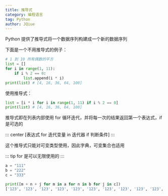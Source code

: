 ```yaml
---
title: 推导式
category: 编程语言
tag: Python
author: JQiue
---
```


Python 提供了推导式将一个数据序列构建成一个新的数据序列

下面是一个不用推导式的例子：

```python
# 1 到 10 所有偶数的平方
list = []
for i in range(1, 11):
    if i % 2 == 0:
        list.append(i * i)
print(list) # [4, 16, 36, 64, 100]
```

使用推导式：

```python
list = [i * i for i in range(1, 11) if i % 2 == 0]
print(list) # [4, 16, 36, 64, 100]
```

推导式即在列表内部使用 for 循环迭代，并将每一次的结果返回第一个表达式，if 是可选的

::: center
[表达式 for 迭代变量 in 迭代器 if 判断条件]
:::

这个推导式只能对可变类型使用，因此字典，可变集合也适用

::: tip
for 是可以无限使用的
:::

```python
a = "111"
b = "222"
c = "333"

print([m + n + j for m in a for n in b for j in c])
['123', '123', '123', '123', '123', '123', '123', '123', '123', '123', '123', '123', '123', '123', '123', '123', '123', '123', '123', '123', '123', '123', '123', '123', '123', '123', '123'] 
```
